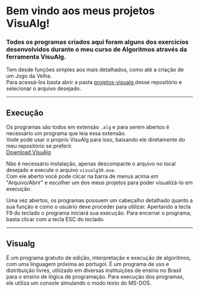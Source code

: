 # Bem vindo aos meus projetos VisuAlg!

### Todos os programas criados aqui foram alguns dos exercícios desenvolvidos durante o meu curso de Algoritmos através da ferramenta VisuAlg.

Tem desde funções simples aos mais detalhados, como até a criação de um Jogo da Velha. </br>
Para acessá-los basta abrir a pasta
    <a href="https://github.com/GeorgeEnriqueBravo/VisuAlg/tree/main/projetos-visualg" target="_blank">
        projetos-visualg
    </a>
desse repositório e selecionar o arquivo desejado.

---
## Execução

Os programas são todos em extensão `.alg` e para serem abertos é necessário um programa que leia essa extensão. </br>
Vode pode usar o proprio VisuAlg para isso, baixando ele diretamente do meu repositório se preferir. </br>
    <a href="https://github.com/GeorgeEnriqueBravo/VisuAlg/raw/main/visualg3.0.7.rar" target="_blank">
        Download VisuAlg
    </a> </br>
    
Não é necessário instalação, apenas descompacte o arquivo no local desejado e execute o arquivo `visualg30.exe`. </br>
Com ele aberto você pode clicar na barra de menus acima em "Arquivo/Abrir" e escolher um dos meus projetos para poder visualizá-lo em execução. </br>

Uma vez abertos, os programas possuem um cabeçalho detalhado quanto a sua função e como o usuário deve proceder para utilizar.
Apertando a tecla F9 do teclado o programa iniciará sua execução. Para encerrar o programa, basta clicar com a tecla ESC do teclado.

---

## Visualg
É um programa gratuito de edição, interpretação e execução de algoritmos, com uma linguagem próxima ao portugol. É um programa de uso e distribuição livres, utilizado em diversas instituições de ensino no Brasil para o ensino de lógica de programação. Para execução dos programas, ele utiliza um console simulando o modo texto do MS-DOS.



 

